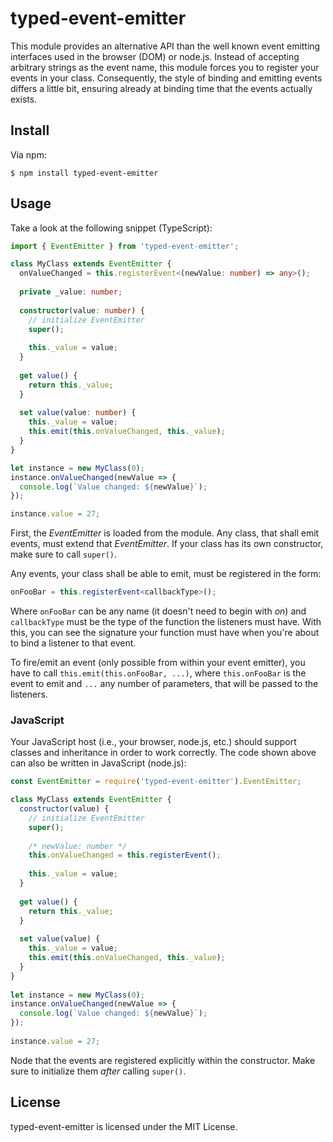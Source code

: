 # typed-event-emitter

This module provides an alternative API than the well known event emitting
interfaces used in the browser (DOM) or node.js. Instead of accepting arbitrary
strings as the event name, this module forces you to register your events in
your class. Consequently, the style of binding and emitting events differs a
little bit, ensuring already at binding time that the events actually exists.


## Install

Via npm:

    $ npm install typed-event-emitter


## Usage
      
Take a look at the following snippet (TypeScript):

~~~ts
import { EventEmitter } from 'typed-event-emitter';

class MyClass extends EventEmitter {
  onValueChanged = this.registerEvent<(newValue: number) => any>();
  
  private _value: number;
  
  constructor(value: number) {
    // initialize EventEmitter
    super();
    
    this._value = value;
  }
  
  get value() {
    return this._value;
  }
  
  set value(value: number) {
    this._value = value;
    this.emit(this.onValueChanged, this._value);
  }
}

let instance = new MyClass(0);
instance.onValueChanged(newValue => {
  console.log(`Value changed: ${newValue}`);
});

instance.value = 27;
~~~

First, the *EventEmitter* is loaded from the module. Any class, that shall emit
events, must extend that *EventEmitter*. If your class has its own constructor,
make sure to call `super()`.

Any events, your class shall be able to emit, must be registered in the form:

~~~ts
onFooBar = this.registerEvent<callbackType>();
~~~

Where `onFooBar` can be any name (it doesn't need to begin with *on*) and
`callbackType` must be the type of the function the listeners must have. With
this, you can see the signature your function must have when you're about to
bind a listener to that event.

To fire/emit an event (only possible from within your event emitter), you have
to call `this.emit(this.onFooBar, ...)`, where `this.onFooBar` is the event to
emit and `...` any number of parameters, that will be passed to the listeners.


### JavaScript

Your JavaScript host (i.e., your browser, node.js, etc.) should support classes
and inheritance in order to work correctly. The code shown above can also be
written in JavaScript (node.js):

~~~js
const EventEmitter = require('typed-event-emitter').EventEmitter;

class MyClass extends EventEmitter {
  constructor(value) {
    // initialize EventEmitter
    super();
    
    /* newValue: number */
    this.onValueChanged = this.registerEvent();
    
    this._value = value;
  }
  
  get value() {
    return this._value;
  }
  
  set value(value) {
    this._value = value;
    this.emit(this.onValueChanged, this._value);
  }
}
 
let instance = new MyClass(0);
instance.onValueChanged(newValue => {
  console.log(`Value changed: ${newValue}`);
});
 
instance.value = 27;
~~~

Node that the events are registered explicitly within the constructor. Make sure
to initialize them *after* calling `super()`.


## License

typed-event-emitter is licensed under the MIT License.